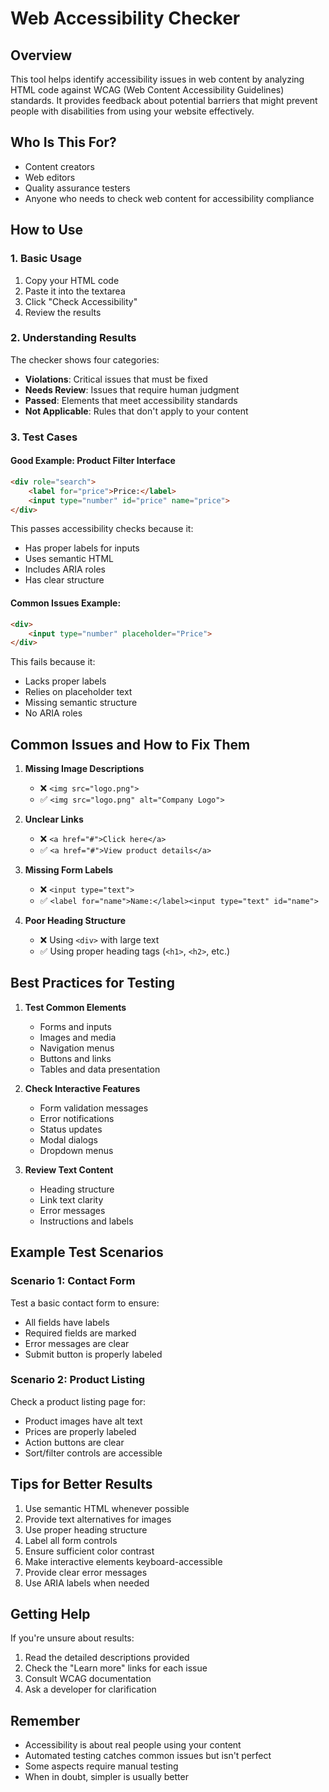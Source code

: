 # Web Accessibility Checker

## Overview
This tool helps identify accessibility issues in web content by analyzing HTML code against WCAG (Web Content Accessibility Guidelines) standards. It provides feedback about potential barriers that might prevent people with disabilities from using your website effectively.

## Who Is This For?
- Content creators
- Web editors
- Quality assurance testers
- Anyone who needs to check web content for accessibility compliance

## How to Use

### 1. Basic Usage
1. Copy your HTML code
2. Paste it into the textarea
3. Click "Check Accessibility"
4. Review the results

### 2. Understanding Results

The checker shows four categories:
- **Violations**: Critical issues that must be fixed
- **Needs Review**: Issues that require human judgment
- **Passed**: Elements that meet accessibility standards
- **Not Applicable**: Rules that don't apply to your content

### 3. Test Cases

#### Good Example: Product Filter Interface
```html
<div role="search">
    <label for="price">Price:</label>
    <input type="number" id="price" name="price">
</div>
```
This passes accessibility checks because it:
- Has proper labels for inputs
- Uses semantic HTML
- Includes ARIA roles
- Has clear structure

#### Common Issues Example:
```html
<div>
    <input type="number" placeholder="Price">
</div>
```
This fails because it:
- Lacks proper labels
- Relies on placeholder text
- Missing semantic structure
- No ARIA roles

## Common Issues and How to Fix Them

1. **Missing Image Descriptions**
   - ❌ `<img src="logo.png">`
   - ✅ `<img src="logo.png" alt="Company Logo">`

2. **Unclear Links**
   - ❌ `<a href="#">Click here</a>`
   - ✅ `<a href="#">View product details</a>`

3. **Missing Form Labels**
   - ❌ `<input type="text">`
   - ✅ `<label for="name">Name:</label><input type="text" id="name">`

4. **Poor Heading Structure**
   - ❌ Using `<div>` with large text
   - ✅ Using proper heading tags (`<h1>`, `<h2>`, etc.)

## Best Practices for Testing

1. **Test Common Elements**
   - Forms and inputs
   - Images and media
   - Navigation menus
   - Buttons and links
   - Tables and data presentation

2. **Check Interactive Features**
   - Form validation messages
   - Error notifications
   - Status updates
   - Modal dialogs
   - Dropdown menus

3. **Review Text Content**
   - Heading structure
   - Link text clarity
   - Error messages
   - Instructions and labels

## Example Test Scenarios

### Scenario 1: Contact Form
Test a basic contact form to ensure:
- All fields have labels
- Required fields are marked
- Error messages are clear
- Submit button is properly labeled

### Scenario 2: Product Listing
Check a product listing page for:
- Product images have alt text
- Prices are properly labeled
- Action buttons are clear
- Sort/filter controls are accessible

## Tips for Better Results

1. Use semantic HTML whenever possible
2. Provide text alternatives for images
3. Use proper heading structure
4. Label all form controls
5. Ensure sufficient color contrast
6. Make interactive elements keyboard-accessible
7. Provide clear error messages
8. Use ARIA labels when needed

## Getting Help

If you're unsure about results:
1. Read the detailed descriptions provided
2. Check the "Learn more" links for each issue
3. Consult WCAG documentation
4. Ask a developer for clarification

## Remember
- Accessibility is about real people using your content
- Automated testing catches common issues but isn't perfect
- Some aspects require manual testing
- When in doubt, simpler is usually better